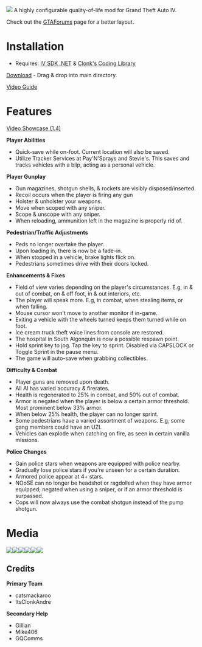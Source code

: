 ![](https://i.imgur.com/FEKUiAf.png)
A highly configurable quality-of-life mod for Grand Theft Auto IV.

Check out the [GTAForums](https://gtaforums.com/topic/991160-liberty-tweaks/) page for a better layout.

# Installation
- Requires: [IV SDK .NET](https://github.com/ClonkAndre/IV-SDK-DotNet) & [Clonk's Coding Library](https://github.com/ClonkAndre/ClonksCodingLib.GTAIV)
  
[Download](https://github.com/catsmackaroo/LibertyTweaks/releases) - Drag & drop into main directory. 


[Video Guide](https://www.youtube.com/watch?v=6dMkwexv2EY)
# Features
[Video Showcase (1.4)](https://www.youtube.com/watch?v=NnbC1-kv8q0)

**Player Abilities**
- Quick-save while on-foot. Current location will also be saved.
- Utilize Tracker Services at Pay'N'Sprays and Stevie's. This saves and tracks vehicles with a blip, acting as a personal vehicle.

**Player Gunplay**
- Gun magazines, shotgun shells, & rockets are visibly disposed/inserted.
- Recoil occurs when the player is firing any gun
- Holster & unholster your weapons.
- Move when scoped with any sniper.
- Scope & unscope with any sniper.
- When reloading, ammunition left in the magazine is properly rid of.

**Pedestrian/Traffic Adjustments**
- Peds no longer overtake the player.
- Upon loading in, there is now be a fade-in.
- When stopped in a vehicle, brake lights flick on.
- Pedestrians sometimes drive with their doors locked.

**Enhancements & Fixes**
- Field of view varies depending on the player's circumstances. E.g, in & out of combat, on & off foot, in & out interiors, etc. 
- The player will speak more. E.g, in combat, when stealing items, or when falling.
- Mouse cursor won't move to another monitor if in-game.
- Exiting a vehicle with the wheels turned keeps them turned while on foot.
- Ice cream truck theft voice lines from console are restored.
- The hospital in South Algonquin is now a possible respawn point.
- Hold sprint key to jog. Tap the key to sprint. Disabled via CAPSLOCK or Toggle Sprint in the pause menu.
- The game will auto-save when grabbing collectibles.

**Difficulty & Combat**
- Player guns are removed upon death.
- All AI has varied accuracy & firerates.
- Health is regenerated to 25% in combat, and 50% out of combat.
- Armor is negated when the player is below a certain armor threshold. Most prominent below 33% armor.
- When below 25% health, the player can no longer sprint.
- Some pedestrians have a varied assortment of weapons. E.g, some gang members could have an UZI.
- Vehicles can explode when catching on fire, as seen in certain vanilla missions.

**Police Changes**
- Gain police stars when weapons are equipped with police nearby.
- Gradually lose police stars if you're unseen for a certain duration.
- Armored police appear at 4+ stars.
- NOoSE can no longer be headshot or ragdolled when they have armor equipped; negated when using a sniper, or if an armor threshold is surpassed.
- Cops will now always use the combat shotgun instead of the pump shotgun.

# Media

![](https://media.giphy.com/media/9WkHpgdodMMkVwSxQK/giphy.gif)![](https://media.giphy.com/media/v1.Y2lkPTc5MGI3NjExOTBkM3cyOTdtZ2o5ajZ0c280a29xOGhvdWJxcWg0Z2lhdTN5eW1seSZlcD12MV9pbnRlcm5hbF9naWZfYnlfaWQmY3Q9Zw/3IOojdksuttI94tytB/giphy.gif)![](https://media.giphy.com/media/612lWEiuUnPgn6KD98/giphy.gif)![](https://media.giphy.com/media/l9bX7N1hiajuOkzVV6/giphy.gif)![](https://media.giphy.com/media/gJsHuySiJtuM4odkNF/giphy.gif)![](https://media.giphy.com/media/ZMoPfVDLmTvk85kSXF/giphy.gif)

## Credits

**Primary Team**
- catsmackaroo
- ItsClonkAndre

**Secondary Help**
- Gillian
- Mike406
- GQComms
